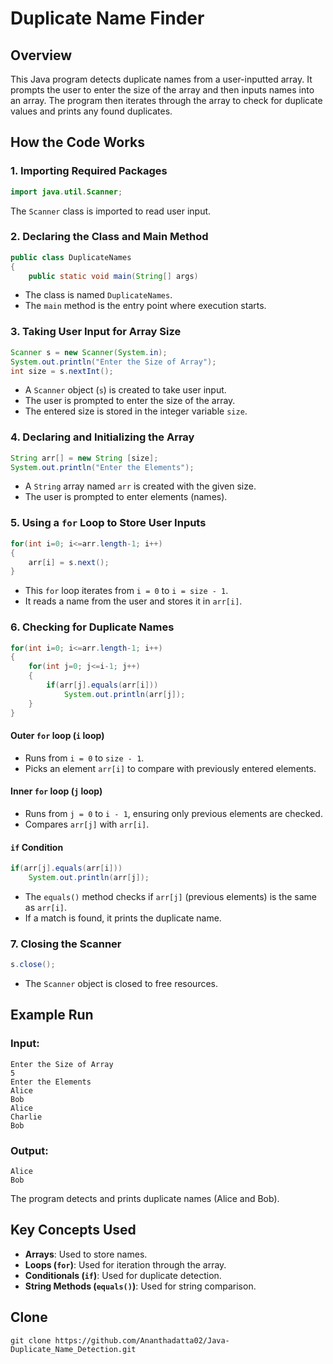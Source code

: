 


# Duplicate Name Finder

## Overview
This Java program detects duplicate names from a user-inputted array. It prompts the user to enter the size of the array and then inputs names into an array. The program then iterates through the array to check for duplicate values and prints any found duplicates.

## How the Code Works

### 1. Importing Required Packages
```java
import java.util.Scanner;
```
The `Scanner` class is imported to read user input.

### 2. Declaring the Class and Main Method
```java
public class DuplicateNames
{
    public static void main(String[] args)
```
- The class is named `DuplicateNames`.
- The `main` method is the entry point where execution starts.

### 3. Taking User Input for Array Size
```java
Scanner s = new Scanner(System.in);
System.out.println("Enter the Size of Array");
int size = s.nextInt();
```
- A `Scanner` object (`s`) is created to take user input.
- The user is prompted to enter the size of the array.
- The entered size is stored in the integer variable `size`.

### 4. Declaring and Initializing the Array
```java
String arr[] = new String [size];
System.out.println("Enter the Elements");
```
- A `String` array named `arr` is created with the given size.
- The user is prompted to enter elements (names).

### 5. Using a `for` Loop to Store User Inputs
```java
for(int i=0; i<=arr.length-1; i++)
{
    arr[i] = s.next();
}
```
- This `for` loop iterates from `i = 0` to `i = size - 1`.
- It reads a name from the user and stores it in `arr[i]`.

### 6. Checking for Duplicate Names
```java
for(int i=0; i<=arr.length-1; i++)
{
    for(int j=0; j<=i-1; j++)
    {
        if(arr[j].equals(arr[i]))
            System.out.println(arr[j]);
    }
}
```
#### **Outer `for` loop (`i` loop)**
- Runs from `i = 0` to `size - 1`.
- Picks an element `arr[i]` to compare with previously entered elements.

#### **Inner `for` loop (`j` loop)**
- Runs from `j = 0` to `i - 1`, ensuring only previous elements are checked.
- Compares `arr[j]` with `arr[i]`.

#### **`if` Condition**
```java
if(arr[j].equals(arr[i]))
    System.out.println(arr[j]);
```
- The `equals()` method checks if `arr[j]` (previous elements) is the same as `arr[i]`.
- If a match is found, it prints the duplicate name.

### 7. Closing the Scanner
```java
s.close();
```
- The `Scanner` object is closed to free resources.

## Example Run
### **Input:**
```
Enter the Size of Array
5
Enter the Elements
Alice
Bob
Alice
Charlie
Bob
```
### **Output:**
```
Alice
Bob
```
The program detects and prints duplicate names (Alice and Bob).

## Key Concepts Used
- **Arrays**: Used to store names.
- **Loops (`for`)**: Used for iteration through the array.
- **Conditionals (`if`)**: Used for duplicate detection.
- **String Methods (`equals()`)**: Used for string comparison.

## Clone
```
git clone https://github.com/Ananthadatta02/Java-Duplicate_Name_Detection.git
```

